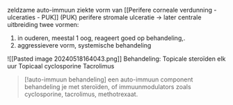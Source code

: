 zeldzame auto-immuun ziekte
vorm van [[Perifere corneale verdunning - ulceraties - PUK]] (PUK)
perifere stromale ulceratie -> later centrale uitbreiding
twee vormen:
1. in ouderen, meestal 1 oog, reageert goed op behandeling,.
2. aggressievere vorm, systemische behandeling

![[Pasted image 20240518164043.png]]
Behandeling:
Topicale steroïden elk uur
Topicaal cyclosporine
Tacrolimus
>[!auto-immuun behandeling]
>een auto-immuun component behandeling je met steroïden, of immuunmodulators zoals cyclosporine, tacrolimus, methotrexaat.
